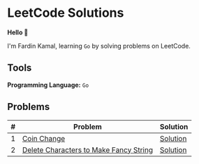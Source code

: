 # LeetCode Solutions

**Hello 👋**

I'm Fardin Kamal, learning `Go` by solving problems on LeetCode.

## Tools

**Programming Language:** `Go`

## Problems

| # | Problem                                                                                                         | Solution            |
|---|-----------------------------------------------------------------------------------------------------------------|---------------------|
| 1 | [Coin Change](https://leetcode.com/problems/coin-change/)                                                       | [Solution](322.go)  |
| 2 | [Delete Characters to Make Fancy String](https://leetcode.com/problems/delete-characters-to-make-fancy-string/) | [Solution](1957.go) |
